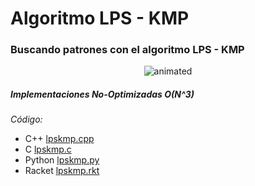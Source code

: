 # Algoritmo LPS - KMP

### Buscando patrones con el algoritmo LPS - KMP

<p align="center">
  <img src="https://i2.wp.com/codinggladiators.com/wp-content/uploads/2021/07/kmp.gif?resize=703%2C329" alt="animated" />
</p>

##### Implementaciones No-Optimizadas O(N^3)

_Código:_
- C++ [lpskmp.cpp](../kmp/lpskmp.cpp)
- C [lpskmp.c](../lpskmp.c)
- Python [lpskmp.py](../lpskmp.py)
- Racket [lpskmp.rkt](../lpskmp.rkt)

